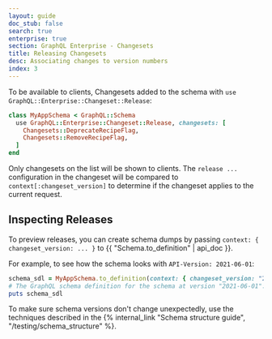 ```yaml
---
layout: guide
doc_stub: false
search: true
enterprise: true
section: GraphQL Enterprise - Changesets
title: Releasing Changesets
desc: Associating changes to version numbers
index: 3
---
```


To be available to clients, Changesets added to the schema with `use GraphQL::Enterprise::Changeset::Release`:

```ruby
class MyAppSchema < GraphQL::Schema
  use GraphQL::Enterprise::Changeset::Release, changesets: [
    Changesets::DeprecateRecipeFlag,
    Changesets::RemoveRecipeFlag,
  ]
end
```

Only changesets on the list will be shown to clients. The `release ...` configuration in the changeset will be compared to `context[:changeset_version]` to determine if the changeset applies to the current request.

## Inspecting Releases

To preview releases, you can create schema dumps by passing `context: { changeset_version: ... }` to {{ "Schema.to_definition" | api_doc }}.

For example, to see how the schema looks with `API-Version: 2021-06-01`:

```ruby
schema_sdl = MyAppSchema.to_definition(context: { changeset_version: "2021-06-01"})
# The GraphQL schema definition for the schema at version "2021-06-01":
puts schema_sdl
```

To make sure schema versions don't change unexpectedly, use the techniques described in the {% internal_link "Schema structure guide", "/testing/schema_structure" %}.
